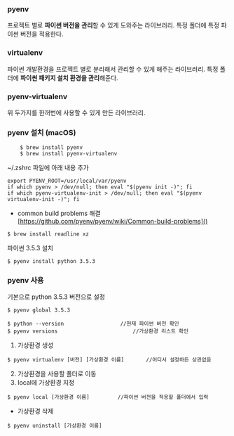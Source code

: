 ### pyenv

프로젝트 별로 **파이썬 버전을 관리**할 수 있게 도와주는 라이브러리.
특정 폴더에 특정 파이썬 버전을 적용한다.

### virtualenv

파이썬 개발환경을 프로젝트 별로 분리해서 관리할 수 있게 해주는 라이브러리.
특정 폴더에 **파이썬 패키지 설치 환경을 관리**해준다.

### pyenv-virtualenv

위 두가지를 한꺼번에 사용할 수 있게 만든 라이브러리.

### pyenv 설치 (macOS)

```
	$ brew install pyenv
	$ brew install pyenv-virtualenv
```

~/.zshrc 파일에 아래 내용 추가
```
export PYENV_ROOT=/usr/local/var/pyenv
if which pyenv > /dev/null; then eval "$(pyenv init -)"; fi
if which pyenv-virtualenv-init > /dev/null; then eval "$(pyenv virtualenv-init -)"; fi
```

- common build problems 해결
[https://github.com/pyenv/pyenv/wiki/Common-build-problems]()

```
$ brew install readline xz
```

파이썬 3.5.3 설치

```
$ pyenv install python 3.5.3
```

### pyenv 사용

기본으로 python 3.5.3 버전으로 설정

```
$ pyenv global 3.5.3

$ python --version					//현재 파이썬 버전 확인
$ pyenv versions						//가상환경 리스트 확인
```

1. 가상환경 생성

```
$ pyenv virtualenv [버전] [가상환경 이름]		//어디서 설정하든 상관없음
```

2. 가상환경을 사용할 폴더로 이동
3. local에 가상환경 지정

```
$ pyenv local [가상환경 이름]			//파이썬 버전을 적용할 폴더에서 입력
```

- 가상환경 삭제

```
$ pyenv uninstall [가상환경 이름]
```







	